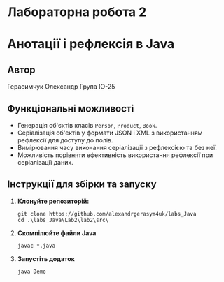 # Лабораторна робота 2
# Анотації і рефлексія в Java

## Автор
Герасимчук Олександр Група ІО-25

## Функціональні можливості
- Генерація об'єктів класів `Person`, `Product`, `Book`.
- Серіалізація об'єктів у формати JSON і XML з використанням рефлексії для доступу до полів.
- Вимірювання часу виконання серіалізації з рефлексією та без неї.
- Можливість порівняти ефективність використання рефлексії при серіалізації даних.

## Інструкції для збірки та запуску
1. **Клонуйте репозиторій:**
   ```
   git clone https://github.com/alexandrgerasym4uk/labs_Java
   cd .\labs_Java\Lab2\lab2\src\
   ```

3. **Скомпілюйте файли Java**
   ```
   javac *.java
   ```

5. **Запустіть додаток**
   ```
   java Demo
   ```
